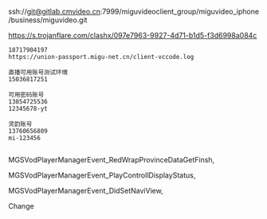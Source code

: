 ssh://git@gitlab.cmvideo.cn:7999/miguvideoclient_group/miguvideo_iphone/business/miguvideo.git





https://s.trojanflare.com/clashx/097e7963-9927-4d71-b1d5-f3d6998a084c

```
18717904197
https://union-passport.migu-net.cn/client-vccode.log

直播可用账号测试环境
15036817251
```

```
可用密码账号
13854725536
12345678-yt

灵韵账号
13760656809
mi-123456


```



MGSVodPlayerManagerEvent_RedWrapProvinceDataGetFinsh,

  MGSVodPlayerManagerEvent_PlayControllDisplayStatus,

  MGSVodPlayerManagerEvent_DidSetNaviView,

Change

